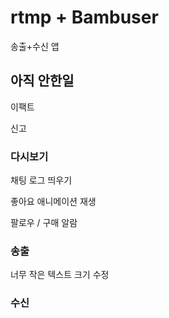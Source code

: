 # rtmp  + Bambuser
송출+수신 앱

## 아직 안한일

이팩트


신고
### 다시보기 
채팅 로그 띄우기

좋아요 애니메이션 재생

팔로우 / 구매 알람
### 송출
너무 작은 텍스트 크기 수정

### 수신

